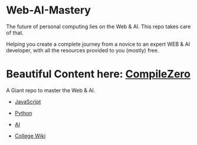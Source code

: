 # Web-AI-Mastery

The future of personal computing lies on the Web & AI.
This repo takes care of that.

Helping you create a complete journey from a novice to an expert WEB & AI developer, with all the resources provided to you (mostly) free.

# Beautiful Content here: [CompileZero](https://compilezero.com/)

A Giant repo to master the Web & AI.

* [JavaScript](./JS)
  
* [Python](./Python)

* [AI](./Artificial-Intelligence)


* [College Wiki](./College-Wiki)

